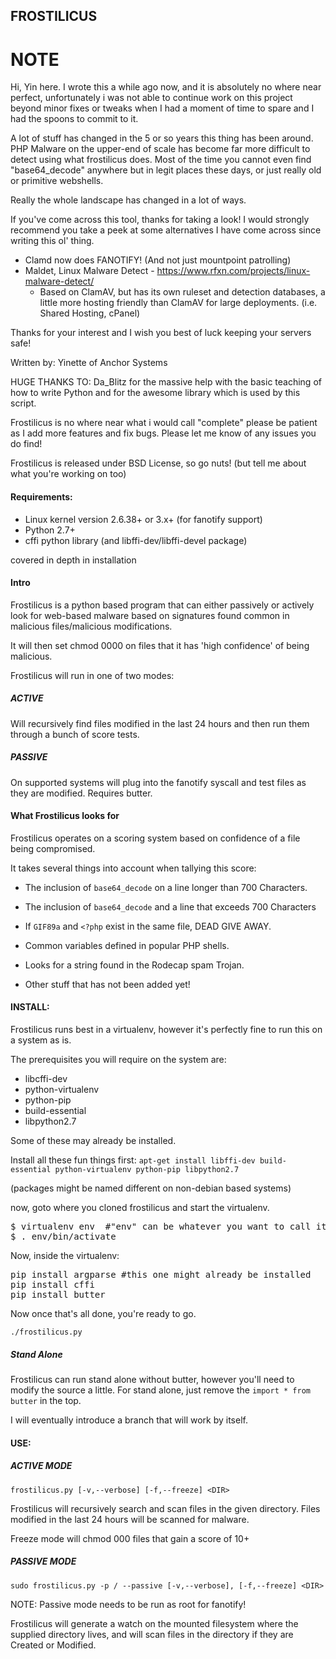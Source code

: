 FROSTILICUS
---------------------------------------

# NOTE
Hi, Yin here. I wrote this a while ago now, and it is absolutely no where near perfect, unfortunately i was not able to continue work on this project beyond minor fixes or tweaks when I had a moment of time to spare and I had the spoons to commit to it.

A lot of stuff has changed in the 5 or so years this thing has been around. PHP Malware on the upper-end of scale has become far more difficult to detect using what frostilicus does. Most of the time you cannot even find "base64_decode" anywhere but in legit places these days, or just really old or primitive webshells.

Really the whole landscape has changed in a lot of ways.

If you've come across this tool, thanks for taking a look! I would strongly recommend you take a peek at some alternatives I have come across since writing this ol' thing.

  - Clamd now does FANOTIFY! (And not just mountpoint patrolling)
  - Maldet, Linux Malware Detect - https://www.rfxn.com/projects/linux-malware-detect/
    - Based on ClamAV, but has its own ruleset and detection databases, a little more hosting friendly than ClamAV for large deployments. (i.e. Shared Hosting, cPanel)

Thanks for your interest and I wish you best of luck keeping your servers safe!

Written by: Yinette of Anchor Systems

HUGE THANKS TO: Da_Blitz for the massive help with the basic teaching of how to write Python and for the awesome
library which is used by this script.

Frostilicus is no where near what i would call "complete" please be patient as I add more features and fix bugs.
Please let me know of any issues you do find!

Frostilicus is released under BSD License, so go nuts! (but tell me about what you're working on too)

#### Requirements:

 - Linux kernel version 2.6.38+ or 3.x+ (for fanotify support)
 - Python 2.7+
 - cffi python library (and libffi-dev/libffi-devel package)

covered in depth in installation

#### Intro

Frostilicus is a python based program that can either passively or actively look for
web-based malware based on signatures found common in malicious files/malicious modifications.

It will then set chmod 0000 on files that it has 'high confidence' of being malicious.


Frostilicus will run in one of two modes:

##### ACTIVE

Will recursively find files modified in the last 24 hours and then run them through a bunch of score tests.

##### PASSIVE

On supported systems will plug into the fanotify syscall and test files as they are modified. Requires butter.

#### What Frostilicus looks for

Frostilicus operates on a scoring system based on confidence of a file being compromised.

It takes several things into account when tallying this score:

 - The inclusion of `base64_decode` on a line longer than 700 Characters.

 - The inclusion of `base64_decode` and a line that exceeds 700 Characters

 - If `GIF89a` and `<?php` exist in the same file, DEAD GIVE AWAY.

 - Common variables defined in popular PHP shells.

 - Looks for a string found in the Rodecap spam Trojan.

 - Other stuff that has not been added yet!

#### INSTALL:

Frostilicus runs best in a virtualenv, however it's perfectly fine to run this on a system as is.

The prerequisites you will require on the system are:

 - libcffi-dev
 - python-virtualenv
 - python-pip
 - build-essential
 - libpython2.7

Some of these may already be installed.

Install all these fun things first:
`apt-get install libffi-dev build-essential python-virtualenv python-pip libpython2.7`


(packages might be named different on non-debian based systems)


now, goto where you cloned frostilicus and start the virtualenv.

<pre>
$ virtualenv env  #"env" can be whatever you want to call it.
$ . env/bin/activate
</pre>
Now, inside the virtualenv:
<pre>
pip install argparse #this one might already be installed
pip install cffi
pip install butter
</pre>

Now once that's all done, you're ready to go.

`./frostilicus.py`

##### Stand Alone

Frostilicus can run stand alone without butter, however you'll need to modify the source a little.
For stand alone, just remove the `import * from butter` in the top.

I will eventually introduce a branch that will work by itself.

#### USE:

##### ACTIVE MODE

`frostilicus.py [-v,--verbose] [-f,--freeze] <DIR>`

Frostilicus will recursively search and scan files in the given directory.
Files modified in the last 24 hours will be scanned for malware.

Freeze mode will chmod 000 files that gain a score of 10+

##### PASSIVE MODE

`sudo frostilicus.py -p / --passive [-v,--verbose], [-f,--freeze] <DIR>`

NOTE: Passive mode needs to be run as root for fanotify!

Frostilicus will generate a watch on the mounted filesystem where the supplied directory lives,
and will scan files in the directory if they are Created or Modified.

